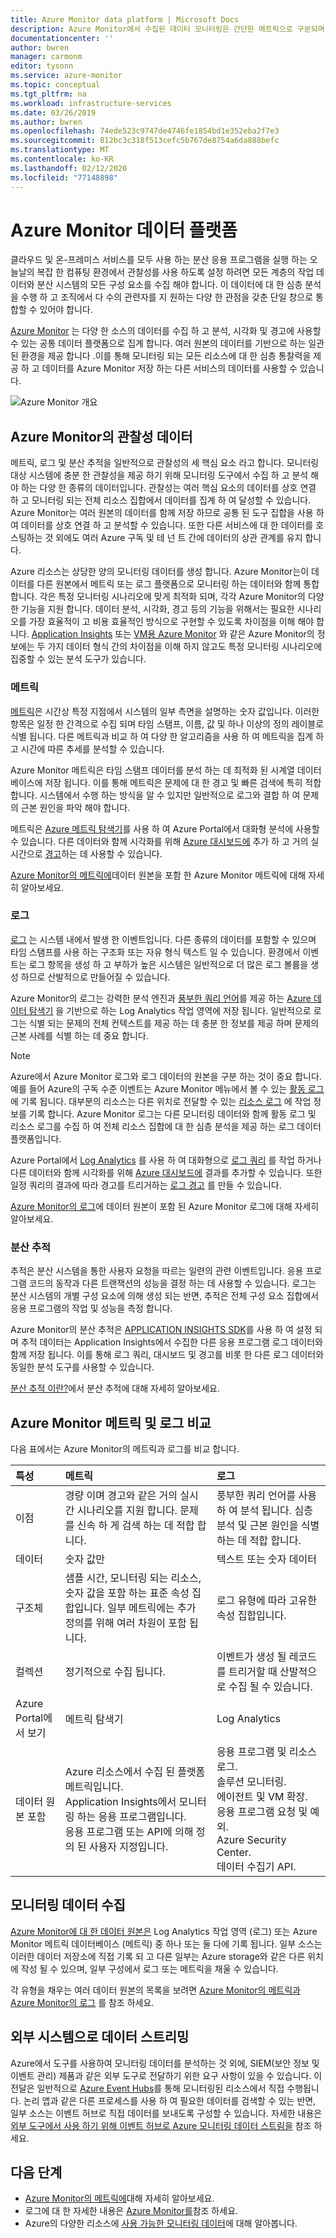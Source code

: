 ```yaml
---
title: Azure Monitor data platform | Microsoft Docs
description: Azure Monitor에서 수집된 데이터 모니터링은 간단한 메트릭으로 구분되며 고급 분석에 사용되는 실시간 시나리오 및 로그를 지원할 수 있습니다.
documentationcenter: ''
author: bwren
manager: carmonm
editor: tysonn
ms.service: azure-monitor
ms.topic: conceptual
ms.tgt_pltfrm: na
ms.workload: infrastructure-services
ms.date: 03/26/2019
ms.author: bwren
ms.openlocfilehash: 74ede523c9747de4746fe1854bd1e352eba2f7e3
ms.sourcegitcommit: 812bc3c318f513cefc5b767de8754a6da888befc
ms.translationtype: MT
ms.contentlocale: ko-KR
ms.lasthandoff: 02/12/2020
ms.locfileid: "77148898"
---
```

# <a name="azure-monitor-data-platform"></a>Azure Monitor 데이터 플랫폼

클라우드 및 온-프레미스 서비스를 모두 사용 하는 분산 응용 프로그램을 실행 하는 오늘날의 복잡 한 컴퓨팅 환경에서 관찰성를 사용 하도록 설정 하려면 모든 계층의 작업 데이터와 분산 시스템의 모든 구성 요소를 수집 해야 합니다. 이 데이터에 대 한 심층 분석을 수행 하 고 조직에서 다 수의 관련자를 지 원하는 다양 한 관점을 갖춘 단일 창으로 통합할 수 있어야 합니다.

[Azure Monitor](../overview.md) 는 다양 한 소스의 데이터를 수집 하 고 분석, 시각화 및 경고에 사용할 수 있는 공통 데이터 플랫폼으로 집계 합니다. 여러 원본의 데이터를 기반으로 하는 일관 된 환경을 제공 합니다 .이를 통해 모니터링 되는 모든 리소스에 대 한 심층 통찰력을 제공 하 고 데이터를 Azure Monitor 저장 하는 다른 서비스의 데이터를 사용할 수 있습니다.


![Azure Monitor 개요](media/data-platform/overview.png)

## <a name="observability-data-in-azure-monitor"></a>Azure Monitor의 관찰성 데이터
메트릭, 로그 및 분산 추적을 일반적으로 관찰성의 세 핵심 요소 라고 합니다. 모니터링 대상 시스템에 충분 한 관찰성을 제공 하기 위해 모니터링 도구에서 수집 하 고 분석 해야 하는 다양 한 종류의 데이터입니다. 관찰성는 여러 핵심 요소의 데이터를 상호 연결 하 고 모니터링 되는 전체 리소스 집합에서 데이터를 집계 하 여 달성할 수 있습니다. Azure Monitor는 여러 원본의 데이터를 함께 저장 하므로 공통 된 도구 집합을 사용 하 여 데이터를 상호 연결 하 고 분석할 수 있습니다. 또한 다른 서비스에 대 한 데이터를 호스팅하는 것 외에도 여러 Azure 구독 및 테 넌 트 간에 데이터의 상관 관계를 유지 합니다.

Azure 리소스는 상당한 양의 모니터링 데이터를 생성 합니다. Azure Monitor는이 데이터를 다른 원본에서 메트릭 또는 로그 플랫폼으로 모니터링 하는 데이터와 함께 통합 합니다. 각은 특정 모니터링 시나리오에 맞게 최적화 되며, 각각 Azure Monitor의 다양 한 기능을 지원 합니다. 데이터 분석, 시각화, 경고 등의 기능을 위해서는 필요한 시나리오를 가장 효율적이 고 비용 효율적인 방식으로 구현할 수 있도록 차이점을 이해 해야 합니다. [Application Insights](../app/app-insights-overview.md) 또는 [VM용 Azure Monitor](../insights/vminsights-overview.md) 와 같은 Azure Monitor의 정보에는 두 가지 데이터 형식 간의 차이점을 이해 하지 않고도 특정 모니터링 시나리오에 집중할 수 있는 분석 도구가 있습니다. 


### <a name="metrics"></a>메트릭
[메트릭](data-platform-metrics.md)은 시간상 특정 지점에서 시스템의 일부 측면을 설명하는 숫자 값입니다. 이러한 항목은 일정 한 간격으로 수집 되며 타임 스탬프, 이름, 값 및 하나 이상의 정의 레이블로 식별 됩니다. 다른 메트릭과 비교 하 여 다양 한 알고리즘을 사용 하 여 메트릭을 집계 하 고 시간에 따른 추세를 분석할 수 있습니다. 

Azure Monitor 메트릭은 타임 스탬프 데이터를 분석 하는 데 최적화 된 시계열 데이터베이스에 저장 됩니다. 이를 통해 메트릭은 문제에 대 한 경고 및 빠른 검색에 특히 적합 합니다. 시스템에서 수행 하는 방식을 알 수 있지만 일반적으로 로그와 결합 하 여 문제의 근본 원인을 파악 해야 합니다.

메트릭은 [Azure 메트릭 탐색기](../platform/metrics-getting-started.md)를 사용 하 여 Azure Portal에서 대화형 분석에 사용할 수 있습니다. 다른 데이터와 함께 시각화를 위해 [Azure 대시보드에](../learn/tutorial-app-dashboards.md) 추가 하 고 거의 실시간으로 [경고](alerts-metric.md)하는 데 사용할 수 있습니다.

[Azure Monitor의 메트릭에](data-platform-metrics.md)데이터 원본을 포함 한 Azure Monitor 메트릭에 대해 자세히 알아보세요.

### <a name="logs"></a>로그
[로그](data-platform-logs.md) 는 시스템 내에서 발생 한 이벤트입니다. 다른 종류의 데이터를 포함할 수 있으며 타임 스탬프를 사용 하는 구조화 또는 자유 형식 텍스트 일 수 있습니다. 환경에서 이벤트는 로그 항목을 생성 하 고 부하가 높은 시스템은 일반적으로 더 많은 로그 볼륨을 생성 하므로 산발적으로 만들어질 수 있습니다.

Azure Monitor의 로그는 강력한 분석 엔진과 [풍부한 쿼리 언어](/azure/kusto/query/)를 제공 하는 [Azure 데이터 탐색기](/azure/data-explorer/) 을 기반으로 하는 Log Analytics 작업 영역에 저장 됩니다. 일반적으로 로그는 식별 되는 문제의 전체 컨텍스트를 제공 하는 데 충분 한 정보를 제공 하며 문제의 근본 사례를 식별 하는 데 중요 합니다.

> [!NOTE]
> Azure에서 Azure Monitor 로그와 로그 데이터의 원본을 구분 하는 것이 중요 합니다. 예를 들어 Azure의 구독 수준 이벤트는 Azure Monitor 메뉴에서 볼 수 있는 [활동 로그](platform-logs-overview.md) 에 기록 됩니다. 대부분의 리소스는 다른 위치로 전달할 수 있는 [리소스 로그](platform-logs-overview.md) 에 작업 정보를 기록 합니다. Azure Monitor 로그는 다른 모니터링 데이터와 함께 활동 로그 및 리소스 로그를 수집 하 여 전체 리소스 집합에 대 한 심층 분석을 제공 하는 로그 데이터 플랫폼입니다.


 Azure Portal에서 [Log Analytics](../log-query/portals.md) 를 사용 하 여 대화형으로 [로그 쿼리](../log-query/log-query-overview.md) 를 작업 하거나 다른 데이터와 함께 시각화를 위해 [Azure 대시보드에](../learn/tutorial-app-dashboards.md) 결과를 추가할 수 있습니다. 또한 일정 쿼리의 결과에 따라 경고를 트리거하는 [로그 경고](alerts-log.md) 를 만들 수 있습니다.

[Azure Monitor의 로그](data-platform-logs.md)에 데이터 원본이 포함 된 Azure Monitor 로그에 대해 자세히 알아보세요.

### <a name="distributed-traces"></a>분산 추적
추적은 분산 시스템을 통한 사용자 요청을 따르는 일련의 관련 이벤트입니다. 응용 프로그램 코드의 동작과 다른 트랜잭션의 성능을 결정 하는 데 사용할 수 있습니다. 로그는 분산 시스템의 개별 구성 요소에 의해 생성 되는 반면, 추적은 전체 구성 요소 집합에서 응용 프로그램의 작업 및 성능을 측정 합니다.

Azure Monitor의 분산 추적은 [APPLICATION INSIGHTS SDK](../app/distributed-tracing.md)를 사용 하 여 설정 되며 추적 데이터는 Application Insights에서 수집한 다른 응용 프로그램 로그 데이터와 함께 저장 됩니다. 이를 통해 로그 쿼리, 대시보드 및 경고를 비롯 한 다른 로그 데이터와 동일한 분석 도구를 사용할 수 있습니다.

[분산 추적 이란?](../app/distributed-tracing.md)에서 분산 추적에 대해 자세히 알아보세요.


## <a name="compare-azure-monitor-metrics-and-logs"></a>Azure Monitor 메트릭 및 로그 비교

다음 표에서는 Azure Monitor의 메트릭과 로그를 비교 합니다.

| 특성  | 메트릭 | 로그 |
|:---|:---|:---|
| 이점 | 경량 이며 경고와 같은 거의 실시간 시나리오를 지원 합니다. 문제를 신속 하 게 검색 하는 데 적합 합니다. | 풍부한 쿼리 언어를 사용 하 여 분석 됩니다. 심층 분석 및 근본 원인을 식별 하는 데 적합 합니다. |
| 데이터 | 숫자 값만 | 텍스트 또는 숫자 데이터 |
| 구조체 | 샘플 시간, 모니터링 되는 리소스, 숫자 값을 포함 하는 표준 속성 집합입니다. 일부 메트릭에는 추가 정의를 위해 여러 차원이 포함 됩니다. | 로그 유형에 따라 고유한 속성 집합입니다. |
| 컬렉션 | 정기적으로 수집 됩니다. | 이벤트가 생성 될 레코드를 트리거할 때 산발적으로 수집 될 수 있습니다. |
| Azure Portal에서 보기 | 메트릭 탐색기 | Log Analytics |
| 데이터 원본 포함 | Azure 리소스에서 수집 된 플랫폼 메트릭입니다.<br>Application Insights에서 모니터링 하는 응용 프로그램입니다.<br>응용 프로그램 또는 API에 의해 정의 된 사용자 지정입니다. | 응용 프로그램 및 리소스 로그.<br>솔루션 모니터링.<br>에이전트 및 VM 확장.<br>응용 프로그램 요청 및 예외.<br>Azure Security Center.<br>데이터 수집기 API. |

## <a name="collect-monitoring-data"></a>모니터링 데이터 수집
[Azure Monitor에 대 한 데이터 원본은](data-sources.md) Log Analytics 작업 영역 (로그) 또는 Azure Monitor 메트릭 데이터베이스 (메트릭) 중 하나 또는 둘 다에 기록 됩니다. 일부 소스는 이러한 데이터 저장소에 직접 기록 되 고 다른 일부는 Azure storage와 같은 다른 위치에 작성 될 수 있으며, 일부 구성에서 로그 또는 메트릭을 채울 수 있습니다. 

각 유형을 채우는 여러 데이터 원본의 목록을 보려면 [Azure Monitor의 메트릭과](data-platform-metrics.md) [Azure Monitor의 로그](data-platform-logs.md) 를 참조 하세요.


## <a name="stream-data-to-external-systems"></a>외부 시스템으로 데이터 스트리밍
Azure에서 도구를 사용하여 모니터링 데이터를 분석하는 것 외에, SIEM(보안 정보 및 이벤트 관리) 제품과 같은 외부 도구로 전달하기 위한 요구 사항이 있을 수 있습니다. 이 전달은 일반적으로 [Azure Event Hubs](/azure/event-hubs/)를 통해 모니터링된 리소스에서 직접 수행됩니다. 논리 앱과 같은 다른 프로세스를 사용 하 여 필요한 데이터를 검색할 수 있는 반면, 일부 소스는 이벤트 허브로 직접 데이터를 보내도록 구성할 수 있습니다. 자세한 내용은 [외부 도구에서 사용 하기 위해 이벤트 허브로 Azure 모니터링 데이터 스트림을](stream-monitoring-data-event-hubs.md) 참조 하세요.



## <a name="next-steps"></a>다음 단계

- [Azure Monitor의 메트릭에](data-platform-metrics.md)대해 자세히 알아보세요.
- 로그에 대 한 자세한 내용은 [Azure Monitor를](data-platform-logs.md)참조 하세요.
- Azure의 다양한 리소스에 [사용 가능한 모니터링 데이터](data-sources.md)에 대해 알아봅니다.
